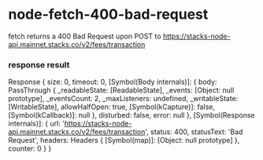 # node-fetch-400-bad-request
fetch returns a 400 Bad Request upon POST to https://stacks-node-api.mainnet.stacks.co/v2/fees/transaction

### response result
Response {
  size: 0,
  timeout: 0,
  [Symbol(Body internals)]: {
    body: PassThrough {
      _readableState: [ReadableState],
      _events: [Object: null prototype],
      _eventsCount: 2,
      _maxListeners: undefined,
      _writableState: [WritableState],
      allowHalfOpen: true,
      [Symbol(kCapture)]: false,
      [Symbol(kCallback)]: null
    },
    disturbed: false,
    error: null
  },
  [Symbol(Response internals)]: {
    url: 'https://stacks-node-api.mainnet.stacks.co/v2/fees/transaction',
    status: 400,
    statusText: 'Bad Request',
    headers: Headers { [Symbol(map)]: [Object: null prototype] },
    counter: 0
  }
}
